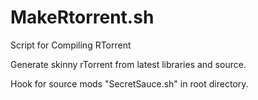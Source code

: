 # MakeRtorrent.sh
Script for Compiling RTorrent

Generate skinny rTorrent from latest libraries and source.

Hook for source mods "SecretSauce.sh" in root directory.
